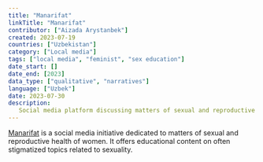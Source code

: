 ```yaml
---
title: "Manarifat"
linkTitle: "Manarifat"
contributor: ["Aizada Arystanbek"]
created: 2023-07-19
countries: ["Uzbekistan"]
category: ["Local media"]
tags: ["local media", "feminist", "sex education"]
date_start: []
date_end: [2023]
data_type: ["qualitative", "narratives"]
language: ["Uzbek"]
date: 2023-07-30
description:
   Social media platform discussing matters of sexual and reproductive health.
---
```


[Manarifat](https://www.instagram.com/manarifat/) is a social media initiative dedicated to matters of sexual and reproductive health of women. It offers educational content on often stigmatized topics related to sexuality.
